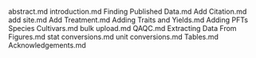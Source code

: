 abstract.md
introduction.md
Finding Published Data.md
Add Citation.md
add site.md
Add Treatment.md
Adding Traits and Yields.md
Adding PFTs Species Cultivars.md
bulk upload.md
QAQC.md
Extracting Data From Figures.md
stat conversions.md
unit conversions.md
Tables.md
Acknowledgements.md
